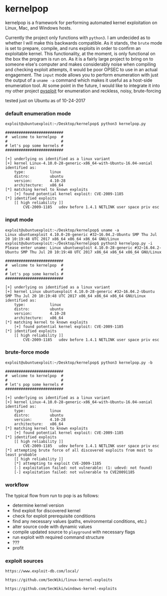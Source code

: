 # kernelpop

kernelpop is a framework for performing automated kernel exploitation on Linux, Mac, and Windows hosts.

Currently the project only functions with `python3`. I am undecided as to whether I will make this backwards 
compatible. As it stands, the `brute` mode is set to prepare, compile, and runs exploits in order to confirm an
exploitable kernel. This functionality, at the moment, is only functional on the box the program is run on. As it
is a fairly large project to bring on to someone else's computer and makes considerably noise when compiling and 
checking exploit attempts, it would be poor OPSEC to use in an actual engagement. The `input` mode allows you to
perform enumeration with just the output of a `uname -a` command which makes it useful as a host-side enumeration tool. 
At some point in the future, I would like to integrate it into my other project 
[pysploit](https://github.com/spencerdodd/pysploit) for enumeration and reckless, noisy, brute-forcing

tested just on Ubuntu as of 10-24-2017

### default enumeration mode

```
﻿exploit@ubuntuexploit:~/Desktop/kernelpop$ python3 kernelpop.py

##########################
#  welcome to kernelpop  #
#                        #
# let's pop some kernels #
##########################

[+] underlying os identified as a linux variant
[+] kernel Linux-4.10.0-28-generic-x86_64-with-Ubuntu-16.04-xenial identified as:
	type:			linux
	distro:			ubuntu
	version:		4.10-28
	architecture:	x86_64
[*] matching kernel to known exploits
	[+] found potential kernel exploit: CVE-2009-1185
[*] identified exploits
	[[ high reliability ]]
		CVE-2009-1185	udev before 1.4.1 NETLINK user space priv esc
```

### input mode

```
﻿exploit@ubuntuexploit:~/Desktop/kernelpop$ uname -a
Linux ubuntuexploit 4.10.0-28-generic #32~16.04.2-Ubuntu SMP Thu Jul 20 10:19:48 UTC 2017 x86_64 x86_64 x86_64 GNU/Linux
exploit@ubuntuexploit:~/Desktop/kernelpop$ python3 kernelpop.py -i
Please enter uname: Linux ubuntuexploit 4.10.0-28-generic #32~16.04.2-Ubuntu SMP Thu Jul 20 10:19:48 UTC 2017 x86_64 x86_64 x86_64 GNU/Linux

##########################
#  welcome to kernelpop  #
#                        #
# let's pop some kernels #
##########################

[+] underlying os identified as a linux variant
[+] kernel Linux ubuntuexploit 4.10.0-28-generic #32~16.04.2-Ubuntu SMP Thu Jul 20 10:19:48 UTC 2017 x86_64 x86_64 x86_64 GNU/Linux identified as:
	type:			linux
	distro:			ubuntu
	version:		4.10-28
	architecture:	x86_64
[*] matching kernel to known exploits
	[+] found potential kernel exploit: CVE-2009-1185
[*] identified exploits
	[[ high reliability ]]
		CVE-2009-1185	udev before 1.4.1 NETLINK user space priv esc
```

### brute-force mode
```
﻿exploit@ubuntuexploit:~/Desktop/kernelpop$ python3 kernelpop.py -b

##########################
#  welcome to kernelpop  #
#                        #
# let's pop some kernels #
##########################

[+] underlying os identified as a linux variant
[+] kernel Linux-4.10.0-28-generic-x86_64-with-Ubuntu-16.04-xenial identified as:
	type:			linux
	distro:			ubuntu
	version:		4.10-28
	architecture:	x86_64
[*] matching kernel to known exploits
	[+] found potential kernel exploit: CVE-2009-1185
[*] identified exploits
	[[ high reliability ]]
		CVE-2009-1185	udev before 1.4.1 NETLINK user space priv esc
[*] attempting brute force of all discovered exploits from most to least probable
	[[ high reliability ]]
	[*] attempting to exploit CVE-2009-1185
	[-] exploitation failed: not vulnerable: (1: udevd: not found)
	[-] exploitation failed: not vulnerable to CVE20091185
```

### workflow

The typical flow from run to pop is as follows:

* determine kernel version
* find exploit for discovered kernel
* check for exploit prerequisite conditions
* find any necessary values (paths, environmental conditions, etc.)
* alter source code with dynamic values
* compile updated source to `playground` with necessary flags
* run exploit with required command structure
* ???
* profit


### exploit sources

`https://www.exploit-db.com/local/`

`https://github.com/SecWiki/linux-kernel-exploits`

`https://github.com/SecWiki/windows-kernel-exploits`